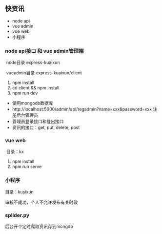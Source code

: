 ## 快资讯

- node api
- vue admin
- vue web
- 小程序

### node api接口 和 vue admin管理端

​	node目录  express-kuaixun

​	vueadmin目录 express-kuaixun/client



1. npm install
2. cd client && npm install
3. npm run dev



- 使用mongodb数据库
- http://localhost:5000/admin/api/regadmin?name=xxx&password=xxx 注册后台管理员  
- 管理员登录接口和登出接口
-  资讯的接口：get, put, delete, post

### 

### vue web

​	目录：kx

1. npm install
2. npm run serve

### 小程序

目录：kusixun

审核不成功，个人不允许发布有关时政


### splider.py

后台开个定时爬取资讯存到mongdb



